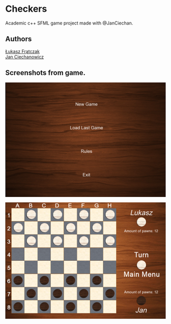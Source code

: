 # Checkers  
Academic c++ SFML game project made with @JanCiechan.   

## Authors  
[Łukasz Frątczak](https://github.com/lukasz1303)  
[Jan Ciechanowicz](https://github.com/JanCiechan)


## Screenshots from game.  
![Alt text](/screenshots/Menu.png?raw=true)    

![Alt text](/screenshots/Game.png?raw=true)
